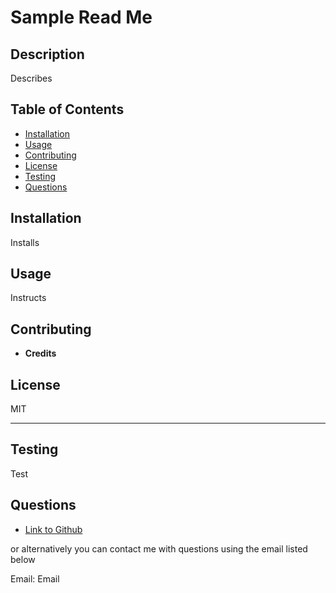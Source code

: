 # Sample Read Me

  ## Description 
  
  Describes

  ## Table of Contents

  * [Installation](#installation)
  * [Usage](#usage)
  * [Contributing](#contributing)
  * [License](#license)
  * [Testing](#testing)
  * [Questions](#questions)
  
  
  ## Installation
  
  Installs

  ## Usage 
  
  Instructs
  
  ## Contributing
  
  * **Credits**
  
  
  ## License
  
  MIT
  
  ---
  
  
  ## Testing
  
  Test

  ## Questions
  
  - [Link to Github](https://github.com/Github)

  or alternatively you can contact me with questions using the email listed below

  Email: Email


